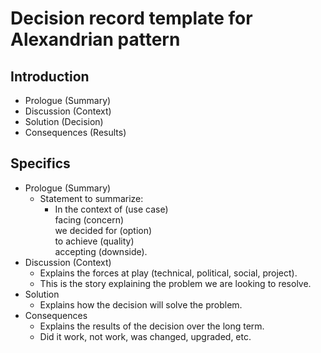 # Decision record template for Alexandrian pattern

## Introduction

* Prologue (Summary)
* Discussion (Context)
* Solution (Decision)
* Consequences (Results)

## Specifics ##

* Prologue (Summary)
    * Statement to summarize:
        * In the context of (use case)<br>
          facing (concern)<br>
          we decided for (option)<br>
          to achieve (quality)<br>
          accepting (downside).
* Discussion (Context)
    * Explains the forces at play (technical, political, social, project).
    * This is the story explaining the problem we are looking to resolve.
* Solution
    * Explains how the decision will solve the problem.
* Consequences
    * Explains the results of the decision over the long term.
    * Did it work, not work, was changed, upgraded, etc.
